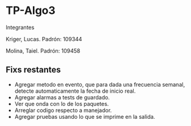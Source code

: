 # TP-Algo3

Integrantes
  
Kriger, Lucas. Padrón: 109344

Molina, Taiel. Padrón: 109458

## Fixs restantes

- Agregar metodo en evento, que para dada una frecuencia semanal, detecte automaticamente la fecha de inicio real.
- Agregar alarmas a tests de guardado.
- Ver que onda con lo de los paquetes.
- Arreglar codigo respecto a manejador.
- Agregar pruebas usando lo que se imprime en la salida.

